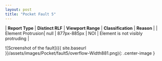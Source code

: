 ```yaml
---
layout: post
title: "Pocket Fault 5"
---
```

| **Report Type** | **Distinct RLF** | **Viewport Range** | **Classification** | **Reason** |
| Element Protrusion| null | 877px-885px | NOI | Element is not visibly protruding | 

![Screenshot of the fault]({{ site.baseurl }}/assets/images/Pocket/fault5/overflow-Width881.png){: .center-image }